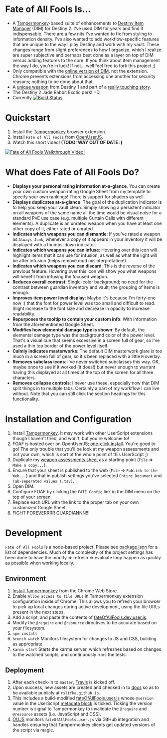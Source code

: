 # Fate of All Fools Is...

* A [Tampermonkey](https://Tampermonkey.net/)-based suite of enhancements to [Destiny Item Manager](https://www.destinyitemmanager.com/) (DIM) for Destiny 2. I've used DIM for years and find it indispensable. There are a few nits I've wanted to fix from styling to information density. I've also wanted to add workflow-specific features that are unique to the way I play Destiny and work with my vault. These changes range from slight preferences to how I organize, which I realize are super subjective and perhaps best done as a layer on top of DIM versus adding features to the core. If you think about item management the way I do, you're in luck! If not... well feel free to fork this project ;)
* Only compatible with the [online version of DIM](https://app.destinyitemmanager.com/), not the extension. Chrome prevents extensions from accessing one another for security reasons; nothing to be done about that.
* A [unique weapon](http://destinydb.com/item/3490486524/fate-of-all-fools) from Destiny 1 and part of a [really touching story](https://www.reddit.com/r/DestinyTheGame/comments/2lgxd4/deej_just_sent_my_husband_the_new_exotic_fate_of/).
* The Destiny 2 Jade Rabbit Exotic perk! =D
* Currently [![Build Status](https://travis-ci.org/rslifka/fate_of_all_fools.svg?branch=master)](https://travis-ci.org/rslifka/fate_of_all_fools)

# Quickstart

1. Install the [Tampermonkey](https://tampermonkey.net/) browser extension.
1. Install `Fate of All Fools` from [OpenUserJS](https://openuserjs.org/scripts/rslifka/FateOfAllFools_-_DIM_Customization).
1. Watch this short video! **(TODO: WAY OUT OF DATE :)**

[![Fate of All Fools Walkthrough Video!](https://rslifka.github.io/fate_of_all_fools/img/fate-youtube-screenshot.jpg)](https://www.youtube.com/watch?v=AW5kWLvGKqI)

# What does Fate of All Fools Do?
* **Displays your personal rating information at-a-glance**. You can create your own custom weapon rating Google Sheet from my template to specify your own rankings! There is support for shaders as well.
* **Displays duplicates at-a-glance**: The goal of the duplication indicator is to help you keep your vault clean. Simply showing a persistent indicator on all weapons of the same name all the time would be visual noise for a standard PvE use case (e.g. multiple Curtain Calls with different elements). A duplicate is an unrated weapon when you have at least one other copy of it, either rated or unrated.
* **Indicates which weapons you can dismantle**: If you've rated a weapon as `Always Junk`, whenever a copy of it appears in your inventory it will be displayed with a thumbs-down indicator.
* **Indicates which weapons you can infuse**: Hovering over this icon will highlight items that it can use for infusion, as well as what the light will be after infusion (helps remove mod misinterpretation!).
* **Indicates which weapons you can discard**: This is the reverse of the previous feature. Hovering over this icon will show you what weapons will benefit from infusing the focused weapon.
* **Reduces overall contrast**: Single-color background; no need for the contrast between guardian inventory and vault; the grouping of items is enough.
* **Improves item power level display**: Maybe it's because I'm forty-one now :) that the font for power level was too small and difficult to read. Slight increase to the font size and decrease in opacity to increase readability.
* **Repurposes the tooltip to contain your custom info**: With information from the aforementioned Google Sheet.
* **Modifies how elemental damage type is shown**: By default, the elemental damage type was the background color of the power level. That's a visual cue that seems excessive in a screen full of gear, so I've used a thin top border of the power level itself.
* **Calmly indicates masterworks**: The default DIM masterwork glare is too much in a screen full of gear, so it's been replaced with a little `M` overlay.
* **Removes subclass icons**: I've never switched subclasses this way. OK, maybe once to see if it worked (it does!) but never enough to warrant having this displayed at all times at the top of the screen for all three characters.
* **Removes collapse controls**: I never use these, especially now that DIM split things in to multiple tabs. Certainly a part of my workflow I can live without. Note that you can still click the section headings for this functionality.

# Installation and Configuration

1. Install [Tampermonkey](https://Tampermonkey.net/). It may work with other UserScript extensions though I haven't tried, and won't, but you're welcome to!
1. FOAF is hosted over on OpenUserJS; [one-click install](https://openuserjs.org/scripts/rslifka/FateOfAllFools_-_DIM_Customization). You're good to go! The only trouble that you'll be look at my weapon assessments and not your own, which is sort of the whole point of this UserScript ;)
1. Duplicate my [weapon assessments sheet](https://docs.google.com/spreadsheets/d/16BO3r1B5vuLtCnR06l_rtCl_WlWVDkg_9C9Gu-v-xi4/edit?usp=sharing) as a starting point (`File` => `Make a copy...`).
1. Ensure that your sheet is published to the web (`File` => `Publish to the Web...`) and that in publish settings you've selected `Entire Document` and `Tab-seperated values (.tsv)`.
1. Open DIM.
1. Configure FOAF by clicking the `FATE Config` link in the DIM menu on the top of your screen.
1. Replace each URL with the link to the proper tab on your own customized Google Sheet.
1. [FIGHT FOREVERRRR GUARDIANNN](https://www.youtube.com/watch?v=sAhhgmf6Xg8&feature=youtu.be&t=5)!!!

# Development
`Fate of All Fools` is a node-based project. Please see [package.json](https://github.com/rslifka/fate_of_all_fools/blob/master/package.json) for a list of dependencies. Much of the complexity of the project settings has been done to have the modify => refresh => evaluate loop happen as quickly as possible when working locally.

## Environment
1. [Install Tampermonkey](https://chrome.google.com/webstore/detail/Tampermonkey/dhdgffkkebhmkfjojejmpbldmpobfkfo?hl=en) from the Chrome Web Store.
1. Enable `Allow access to file URLs` in Tampermonkey extension configuration inside of Chrome. This allows you to refresh your browser to pick up local changes during active development, using the file URLs present in the next steps.
1. Add a script, and paste the contents of [fateOfAllFools.dev.user.js](https://github.com/rslifka/fate_of_all_fools/blob/master/fateOfAllFools.dev.user.js).
1. Modify the `@require` and `@resource` directives to be accurate based on your filesystem.
1. `npm install`
1. `brunch watch` Monitors filesystem for changes to JS and CSS, building as appropriate.
1. `karma start` Starts the karma server, which refreshes based on changes to the watched scripts, and continuously runs the tests.

## Deployment
1. After each check-in to `master`, [Travis](https://travis-ci.org/rslifka/fate_of_all_fools) is kicked off.
1. Upon success, new assets are created and checked in to [docs](https://github.com/rslifka/fate_of_all_fools/tree/master/docs) so as to be available publicly at `rslifka.github.io`.
1. This includes a build-modified [fateOfAllFools.user.js](https://github.com/rslifka/fate_of_all_fools/blob/master/docs/fateOfAllFools.user.js) whose `@version` value in the UserScript [metadata block](https://wiki.greasespot.net/Metadata_Block) is ticked. Ticking the version number is signal to Tampermonkey to invalidate the `@require` and `@resource` assets (i.e. JavaScript and CSS).
1. [OUJS](https://openuserjs.org/scripts/rslifka/FateOfAllFools_-_DIM_Customization) monitors `fateOfAllFools.user.js` via GitHub integration and handles ensuring that Tampermonkey clients get updated versions of the script via magic.
